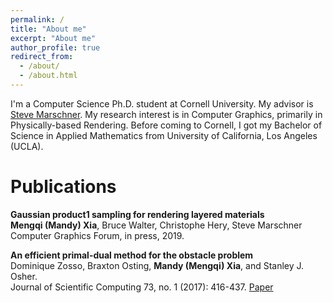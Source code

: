 ```yaml
---
permalink: /
title: "About me"
excerpt: "About me"
author_profile: true
redirect_from: 
  - /about/
  - /about.html
---
```


I'm a Computer Science Ph.D. student at Cornell University. My advisor is [Steve Marschner](http://www.cs.cornell.edu/~srm/). My research interest is in Computer Graphics, primarily in Physically-based Rendering. Before coming to Cornell, I got my Bachelor of Science in Applied Mathematics from University of California, Los Angeles (UCLA).

Publications 
======

**Gaussian product1 sampling for rendering layered materials**<br/>
**Mengqi (Mandy) Xia**, Bruce Walter, Christophe Hery, Steve Marschner<br/>
Computer Graphics Forum, in press, 2019.

**An efficient primal-dual method for the obstacle problem**<br/>
Dominique Zosso, Braxton Osting, **Mandy (Mengqi) Xia**, and Stanley J. Osher.<br/>
Journal of Scientific Computing 73, no. 1 (2017): 416-437. [Paper](https://link.springer.com/article/10.1007/s10915-017-0420-0)
